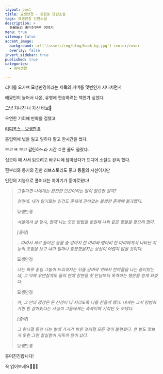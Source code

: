 ```yaml
---
layout: post
title: 묘생만경 - 김현중 단편소설
tags: 묘생만경 단편소설
description: >
  동물들의 흥미진진한 이야기
menu: true
sitemap: false
accent_image:
  background: url('/assets/img/blog/book_bg.jpg') center/cover
  overlay: false
invert_sidebar: true
published: true
categories:
  - 취미생활

---
```


리디를 오가며 묘생만경이라는 제목의 커버를 몇번인가 지나치면서 

애묘인이 늘어서 나온, 유행에 편승하려는 책인가 싶었다.

그냥 지나친 나 자신 바보🥲



우연한 기회에 만화를 접했고 

<a href="https://view.ridibooks.com/books/4060000001" target="_blank">리디북스 - 묘생만경</a>

흡입력에 넋을 잃고 일하다 말고 한시간을 썼다.

보고 또 보고 감탄하느라 시간 흐른 줄도 몰랐다.



십오야 때 사서 읽으려고 바구니에 담아놨다가 드디어 소설도 완독 했다.

흰부리와 통키의 진한 러브스토리도 좋고 동물의 시선이지만 

인간의 지능으로 풀어내는 이야기가 흥미로웠다!



> *그렇다면 나에게는 완전한 인간이라는 탈이 필요한 걸까?*
>
> *천만에. 내가 알기로는 인간도 존재에 갇혀있는 불쌍한 존재에 불과했다.*
>
> 묘생만경





> *서울에서 살 당시, 한때 나는 모든 방법을 동원해 나와 같은 영물을 찾으려 했다.*
>
> *[중략]*
>
> *...따라서 새로 들어온 동물 중 강아지 한 마리와 병아리 한 마리에게서 나타난 지능의 조짐을 보고 내가 얼마나 흥분했을지는 상상이 어렵지 않을 것이다.*
>
> 묘생만경



> *나는 하루 종일 그늘이 드리워지는 뒤뜰 담벼락 위에서 한여름을 나는 중이었는데, 그 덕에 우연찮게도 둘의 연애 장면을 첫 만남부터 목격하는 행운을 얻게 되었다.*
>
> 묘생만경



> *아, 그 안의  광경은 온 신경이 다 저리도록 나를 전율케 했다. 내게는 그저 평범하기만 한 살아있다는 사실이 그들에게는 축복이며 기적인 듯 보였다.*
>
> *[중략]*
>
> *그 한나절 동안 나는 발에 가시가 박힌 것처럼 모든 것이 불편했다. 한 번도 맛보지 못한 그런 절실함이 지독히 탐이 났다.*
>
> 묘생만경



흥미진진합니다!

꼭 읽어보세요👏👏👏